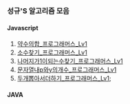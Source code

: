 ### 성규'S 알고리즘 모음

#### Javascript

1. [약수의합\_프로그래머스\_Lv1](./1주차/약수의합/PGS_Lv1_12928.js)
2. [소수찾기\_프로그래머스\_Lv1](./1주차/소수찾기/PGS_Lv1_12921.js)
3. [나머지가1이되는수찾기\_프로그래머스\_Lv1](./1주차/나머지가1이되는수찾기/PGS_Lv1_87389.js)
4. [문자열내p와y의개수\_프로그래머스\_Lv1](./1주차/문자열내p와y의개수/PGS_Lv1_12916.js)
5. [두개뽑아서더하기\_프로그래머스\_Lv1](./2주차/두개뽑아서더하기/PGS_Lv1_68644.js);

#### JAVA
